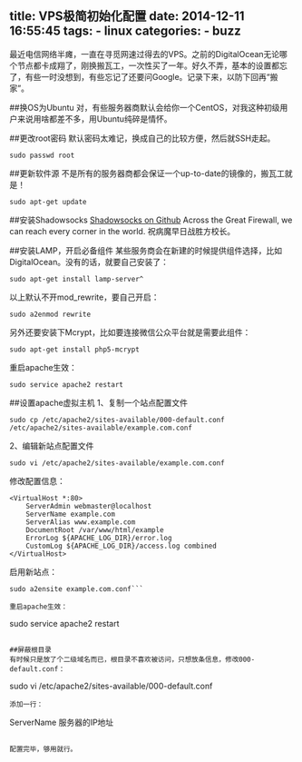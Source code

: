 title: VPS极简初始化配置
date: 2014-12-11 16:55:45
tags:
    - linux
categories:
    - buzz
---
最近电信网络半瘫，一直在寻觅网速过得去的VPS。之前的DigitalOcean无论哪个节点都卡成翔了，刚换搬瓦工，一次性买了一年。好久不弄，基本的设置都忘了，有些一时没想到，有些忘记了还要问Google。记录下来，以防下回再“搬家”。
<!-- more -->
##换OS为Ubuntu
对，有些服务器商默认会给你一个CentOS，对我这种初级用户来说用啥都差不多，用Ubuntu纯碎是情怀。

##更改root密码
默认密码太难记，换成自己的比较方便，然后就SSH走起。
```
sudo passwd root
```

##更新软件源
不是所有的服务器商都会保证一个up-to-date的镜像的，搬瓦工就是！
```
sudo apt-get update
```

##安装Shadowsocks
[Shadowsocks on Github](https://github.com/clowwindy/shadowsocks)
Across the Great Firewall, we can reach every corner in the world.
祝病魔早日战胜方校长。

##安装LAMP，开启必备组件
某些服务商会在新建的时候提供组件选择，比如DigitalOcean。没有的话，就要自己安装了：
```
sudo apt-get install lamp-server^
```
以上默认不开mod_rewrite，要自己开启：
```
sudo a2enmod rewrite
```
另外还要安装下Mcrypt，比如要连接微信公众平台就是需要此组件：
```
sudo apt-get install php5-mcrypt
```
重启apache生效：
```
sudo service apache2 restart
```

##设置apache虚拟主机
1、复制一个站点配置文件
```
sudo cp /etc/apache2/sites-available/000-default.conf /etc/apache2/sites-available/example.com.conf
```
2、编辑新站点配置文件
```
sudo vi /etc/apache2/sites-available/example.com.conf
```
修改配置信息：
```
<VirtualHost *:80>
    ServerAdmin webmaster@localhost
    ServerName example.com
    ServerAlias www.example.com
    DocumentRoot /var/www/html/example
    ErrorLog ${APACHE_LOG_DIR}/error.log
    CustomLog ${APACHE_LOG_DIR}/access.log combined
</VirtualHost>
```
启用新站点：
```
sudo a2ensite example.com.conf```

重启apache生效：
```
sudo service apache2 restart
```

##屏蔽根目录
有时候只是放了个二级域名而已，根目录不喜欢被访问，只想放条信息，修改000-default.conf：
```
sudo vi /etc/apache2/sites-available/000-default.conf
```
添加一行：
```
ServerName 服务器的IP地址
```

配置完毕，够用就行。